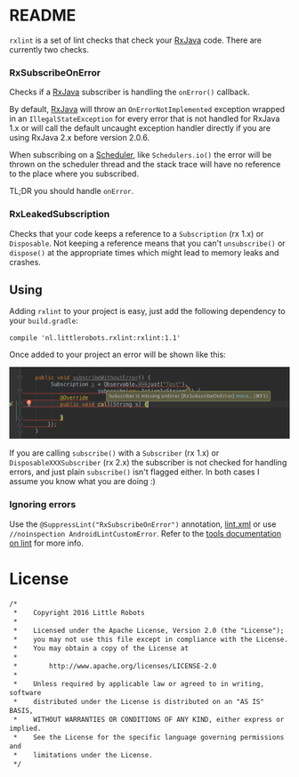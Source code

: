 # README

`rxlint` is a set of lint checks that check your [RxJava][1] code. There are currently two checks.

### RxSubscribeOnError

Checks if a [RxJava][1] subscriber is handling the `onError()` callback. 

By default, [RxJava][1] will throw an `OnErrorNotImplemented` exception wrapped in an `IllegalStateException` for every error that is not handled for RxJava 1.x or will call the default uncaught exception handler directly if you are using RxJava 2.x before version 2.0.6.

When subscribing on a [Scheduler][2], like `Schedulers.io()` the error will be thrown on the scheduler thread and the stack trace will have no reference to the place where you subscribed.

TL;DR you should handle `onError`.

### RxLeakedSubscription

Checks that your code keeps a reference to a `Subscription` (rx 1.x) or `Disposable`. Not keeping a reference means that you can't `unsubscribe()` or `dispose()` at the appropriate times which might lead to memory leaks and crashes.

## Using

Adding `rxlint` to your project is easy, just add the following dependency to your `build.gradle`:

```
compile 'nl.littlerobots.rxlint:rxlint:1.1'
```

Once added to your project an error will be shown like this:

![Lint screenshot](lint.png)

If you are calling `subscribe()` with a `Subscriber` (rx 1.x) or `DisposableXXXSubscriber` (rx 2.x) the subscriber is not checked for handling errors, and just plain `subscribe()` isn't flagged either. In both cases I assume you know what you are doing :)

### Ignoring errors

Use the `@SuppressLint("RxSubscribeOnError")` annotation, [lint.xml][3] or use `//noinspection AndroidLintCustomError`.
Refer to the [tools documentation on lint][3] for more info.

# License

```
/*
 *    Copyright 2016 Little Robots
 *
 *    Licensed under the Apache License, Version 2.0 (the "License");
 *    you may not use this file except in compliance with the License.
 *    You may obtain a copy of the License at
 *
 *        http://www.apache.org/licenses/LICENSE-2.0
 *
 *    Unless required by applicable law or agreed to in writing, software
 *    distributed under the License is distributed on an "AS IS" BASIS,
 *    WITHOUT WARRANTIES OR CONDITIONS OF ANY KIND, either express or implied.
 *    See the License for the specific language governing permissions and
 *    limitations under the License.
 */
```

[1]:https://github.com/ReactiveX/RxJava
[2]:http://reactivex.io/RxJava/javadoc/io/reactivex/schedulers/Schedulers.html
[3]:http://tools.android.com/tips/lint/suppressing-lint-warnings